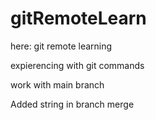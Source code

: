# gitRemoteLearn


here:
git remote learning

expierencing with git commands

work with main branch

Added string in branch merge
